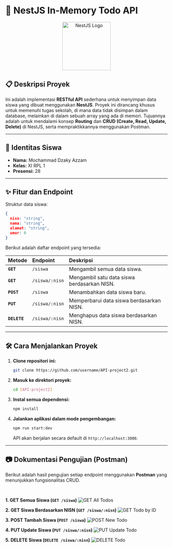 # 📝 NestJS In-Memory Todo API

<p align="center">
  <a href="https://nestjs.com/" target="_blank">
    <img src="https://nestjs.com/img/logo_text.svg" alt="NestJS Logo" width="150" />
  </a>
</p>

## 📋 Deskripsi Proyek

Ini adalah implementasi **RESTful API** sederhana untuk menyimpan data siswa yang dibuat menggunakan **NestJS**. Proyek ini dirancang khusus untuk memenuhi tugas sekolah, di mana data tidak disimpan dalam database, melainkan di dalam sebuah array yang ada di memori. Tujuannya adalah untuk mendalami konsep **Routing** dan **CRUD (Create, Read, Update, Delete)** di NestJS, serta mempraktikkannya menggunakan Postman.

---

## 👤 Identitas Siswa

- **Nama:** Mochammad Dzaky Azzam
- **Kelas:** XI RPL 1
- **Presensi:** 28

---

## ✨ Fitur dan Endpoint

Struktur data siswa:

```json
{
  nisn: "string",
  nama: "string",
  alamat: "string",
  umur: 0
}
````

Berikut adalah daftar endpoint yang tersedia:

| Metode       | Endpoint       | Deskripsi                                   |
| :----------- | :------------- | :------------------------------------------ |
| **`GET`**    | `/siswa`       | Mengambil semua data siswa.                 |
| **`GET`**    | `/siswa/:nisn` | Mengambil satu data siswa berdasarkan NISN. |
| **`POST`**   | `/siswa`       | Menambahkan data siswa baru.                |
| **`PUT`**    | `/siswa/:nisn` | Memperbarui data siswa berdasarkan NISN.    |
| **`DELETE`** | `/siswa/:nisn` | Menghapus data siswa berdasarkan NISN.      |

-----

## 🛠️ Cara Menjalankan Proyek

1.  **Clone repositori ini:**

    ```bash
    git clone https://github.com/username/API-project2.git
    ```

2.  **Masuk ke direktori proyek:**

    ```bash
    cd [API-project2]
    ```

3.  **Instal semua dependensi:**

    ```bash
    npm install
    ```

4.  **Jalankan aplikasi dalam mode pengembangan:**

    ```bash
    npm run start:dev
    ```

    API akan berjalan secara default di `http://localhost:3000`.

-----

## 📷 Dokumentasi Pengujian (Postman)

Berikut adalah hasil pengujian setiap endpoint menggunakan **Postman** yang menunjukkan fungsionalitas CRUD.

<br>

**1. GET Semua Siswa (`GET /siswa`)**
![GET All Todos](./public/assets/readme/postman/findAll.PNG)

**2. GET Siswa Berdasarkan NISN (`GET /siswa/:nisn`)**
![GET Todo by ID](./public/assets/readme/postman/findOne.PNG)

**3. POST Tambah Siswa (`POST /siswa`)**
![POST New Todo](./public/assets/readme/postman/create.PNG)

**4. PUT Update Siswa (`PUT /siswa/:nisn`)**
![PUT Update Todo](./public/assets/readme/postman/update.PNG)

**5. DELETE Siswa (`DELETE /siswa/:nisn`)**
![DELETE Todo](./public/assets/readme/postman/delete.PNG)
